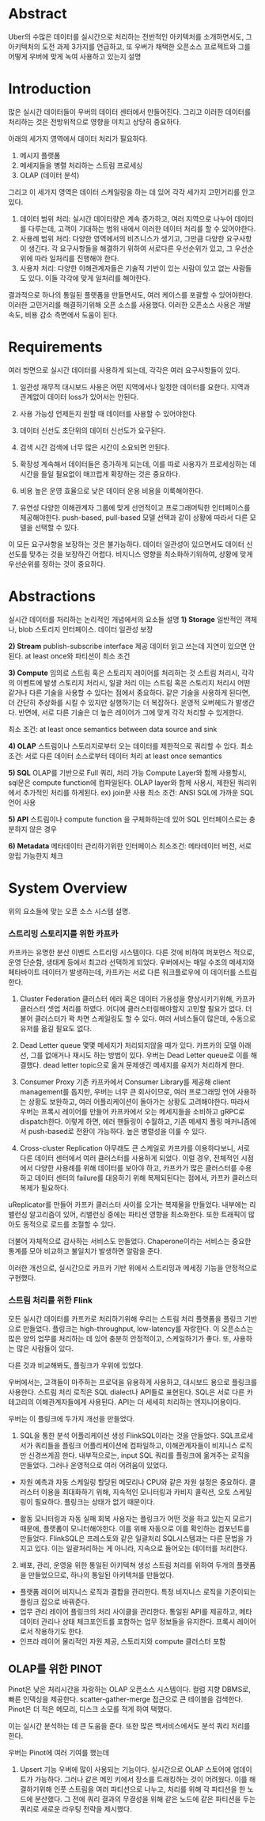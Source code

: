 # Abstract

Uber의 수많은 데이터를 실시간으로 처리하는 전반적인 아키텍처를 소개하면서도, 그 아키텍처의 도전 과제 3가지를 언급하고, 또 우버가 채택한 오픈소스 프로젝트와 그를 어떻게 우버에 맞게 녹여 사용하고 있는지 설명

# Introduction

많은 실시간 데이터들이 우버의 데이터 센터에서 만들어진다.
그리고 이러한 데이터를 처리하는 것은 전방위적으로 영향을 미치고 상당히 중요하다.

아래의 세가지 영역에서 데이터 처리가 필요하다.

1. 메시지 플랫폼
2. 메세지들을 병렬 처리하는 스트림 프로세싱
3. OLAP (데이터 분석)

그리고 이 세가지 영역은 데이터 스케일링을 하는 데 있어 각각 세가지 고민거리를 안고 있다.

1. 데이터 범위 처리: 실시간 데이터량은 계속 증가하고, 여러 지역으로 나누어 데이터를 다루는데, 고객이 기대하는 범위 내에서 이러한 데이터 처리를 할 수 있어야한다.
2. 사용례 범위 처리: 다양한 영역에서의 비즈니스가 생기고, 그만큼 다양한 요구사항이 생긴다. 각 요구사항들을 해결하기 위하여 서로다른 우선순위가 있고, 그 우선순위에 따라 일처리를 진행해야 한다.
3. 사용자 처리: 다양한 이해관계자들은 기술적 기반이 있는 사람이 있고 없는 사람들도 있다. 이들 각각에 맞게 일처리를 해야한다.

결과적으로 하나의 통일된 플랫폼을 만들면서도, 여러 케이스를 포괄할 수 있어야한다.
이러한 고민거리를 해결하기위해 오픈 소스를 사용했다.
이러한 오픈소스 사용은 개발 속도, 비용 감소 측면에서 도움이 된다.

# Requirements

여러 방면으로 실시간 데이터를 사용하게 되는데, 각각은 여러 요구사항들이 있다.

1. 일관성
   재무적 대시보드 사용은 어떤 지역에서나 일정한 데이터를 요한다.
   지역과 관계없이 데이터 loss가 있어서는 안된다.

2. 사용 가능성
   언제든지 원할 때 데이터를 사용할 수 있어야한다.

3. 데이터 신선도
   초단위의 데이터 신선도가 요구된다.

4. 검색 시간
   검색에 너무 많은 시간이 소요되면 안된다.

5. 확장성
   계속해서 데이터들은 증가하게 되는데, 이를 따로 사용자가 프로세싱하는 데 시간을 들일 필요없이 매끄럽게 확장하는 것은 중요하다.

6. 비용
   높은 운영 효율으로 낮은 데이터 운용 비용을 이룩해야한다.

7. 유연성
   다양한 이해관계자 그룹에 맞게 선언적이고 프로그래머틱한 인터페이스를 제공해야한다.
   push-based, pull-based 모델 선택과 같이 상황에 따라서 다른 모델을 선택할 수 있다.

이 모든 요구사항을 보장하는 것은 불가능하다.
데이터 일관성이 있으면서도 데이터 신선도를 맞추는 것을 보장하긴 어렵다.
비지니스 영향을 최소화하기위하여, 상황에 맞게 우선순위를 정하는 것이 중요하다.

# Abstractions

실시간 데이터를 처리하는 논리적인 개념에서의 요소들 설명
**1) Storage**
일반적인 객체나, blob 스토리지 인터페이스. 데이터 일관성 보장

**2) Stream**
publish-subscribe interface 제공
데이터 읽고 쓰는데 지연이 있으면 안된다.
at least once와 파티션이 최소 조건

**3) Compute**
임의로 스트림 혹은 스토리지 레이어를 처리하는 것
스트림 처리시, 각각의 이벤트에 발생
스토리지 처리시, 일괄 처리
이는 스트림 혹은 스토리지 처리시 어떤 같거나 다른 기술을 사용할 수 있다는 점에서 중요하다.
같은 기술을 사용하게 된다면, 더 간단히 추상화를 시킬 수 있지만 실행하기는 더 복잡하다. 운영적 오버헤드가 발생간다.
반면에, 서로 다른 기술은 더 높은 레이어가 그에 맞게 각각 처리할 수 있게한다.

최소 조건: at least once semantics between data source and sink

**4) OLAP**
스트림이나 스토리지로부터 오는 데이터를 제한적으로 쿼리할 수 있다.
최소 조건: 서로 다른 데이터 소스로부터 데이터 처리 at least once semantics

**5) SQL**
OLAP를 기반으로 Full 쿼리, 처리 가능
Compute Layer와 함께 사용할시, sql문은 compute function에 컴파일된다.
OLAP layer와 함께 사용시, 제한된 쿼리위에서 추가적인 처리를 하게된다. ex) join문 사용
최소 조건: ANSI SQL에 가까운 SQL 언어 사용

**5) API**
스트림이나 compute function 을 구체화하는데 있어 SQL 인터페이스로는 충분하지 않은 경우

**6) Metadata**
메타데이터 관리하기위한 인터페이스
최소조건: 메타데이터 버전, 서로 양립 가능한지 체크

# System Overview

위의 요소들에 맞는 오픈 소스 시스템 설명.

### 스트리밍 스토리지를 위한 카프카

카프카는 유명한 분산 이벤트 스트리밍 시스템이다.
다른 것에 비하여 퍼포먼스 적으로, 운영 단순함, 생태계 등에서 최고라 선택하게 되었다.
우버에서는 매일 수조의 메세지와 페타바이트 데이터가 발생하는데, 카프카는 서로 다른 워크플로우에 이 데이터를 스트림한다.

1. Cluster Federation
   클러스터 에러 혹은 데이터 가용성을 향상시키기위해, 카프카 클러스터 셋업 처리를 하였다.
   어디에 클러스터링해야할지 고민할 필요가 없다.
   더불어 클러스터가 꽉 차면 스케일링도 할 수 있다.
   여러 서비스들이 많은데, 수동으로 유저를 옮길 필요도 없다.

2. Dead Letter queue
   몇몇 메세지가 처리되지않을 때가 있다. 카프카의 모델 아래선, 그를 없애거나 재시도 하는 방법이 있다.
   우버는 Dead Letter queue로 이를 해결했다.
   dead letter topic으로 옮겨 문제생긴 메세지를 유저가 처리하게 한다.

3. Consumer Proxy
   기존 카프카에서 Consumer Library를 제공해 client management를 돕지만, 우버는 너무 큰 회사이므로,
   여러 프로그래밍 언어 사용하는 상황도 보완하고, 여러 어플리케이션이 돌아가는 상황도 고려해야한다.
   따라서 우버는 프록시 레이어를 만들어 카프카에서 오는 메세지들을 소비하고 gRPC로 dispatch한다.
   이렇게 하면, 에러 핸들링이 수월하고, 기존 메세지 폴링 매커니즘에서 push-based로 전환이 가능하다. 높은 병렬성을 이룰 수 있다.

4. Cross-cluster Replication
   아무래도 큰 스케일로 카프카를 이용하다보니, 서로 다른 데이터 센터에서 여러 클러스터를 사용하게 되었다.
   이럴 경우, 전체적인 시점에서 다양한 사용례를 위해 데이터를 보아야 하고, 카프카가 많은 클러스터를 수용하고 데이터 센터의 failure를 대응하기 위해 복제되된다는 점에서,
   카프카 클러스터 복제가 필요하다.

uReplicator를 만들어 카프카 클러스터 사이를 오가는 복제물을 만들었다.
내부에는 리밸런싱 알고리즘이 있어, 리밸런싱 중에는 파티션 영향을 최소화한다. 또한 트래픽이 많아도 동적으로 로드를 조절할 수 있다.

더불어 자체적으로 감사하는 서비스도 만들었다. Chaperone이라는 서비스는 중요한 통계를 모아 비교하고 불일치가 발생하면 알람을 준다.

이러한 개선으로, 실시간으로 카프카 기반 위에서 스트리밍과 메세징 기능을 안정적으로 구현했다.

### 스트림 처리를 위한 Flink

모든 실시간 데이터를 카프카로 처리하기위해 우리는 스트림 처리 플랫폼을 플링크 기반으로 만들었다.
플링크는 high-throughput, low-latency를 자랑한다.
이 오픈소스는 많은 양의 업무를 처리하는 데 있어 충분히 안정적이고, 스케일하기가 좋다. 또, 사용하는 많은 사람들이 있다.

다른 것과 비교해봐도, 플링크가 우위에 있었다.

우버에서는, 고객들이 마주하는 프로덕을 유용하게 사용하고, 대시보드 용으로 플링크를 사용한다.
스트림 처리 로직은 SQL dialect나 API들로 표현된다.
SQL은 서로 다른 카테고리의 이해관계자들에게 사용된다. API는 더 세세히 처리하는 엔지니어용이다.

우버는 이 플링크에 두가지 개선을 만들었다.

1. SQL을 통한 분석 어플리케이션 생성
   FlinkSQL이라는 것을 만들었다.
   SQL프로세서가 쿼리들을 플링크 어플리케이션에 컴파일하고, 이해관계자들이 비지니스 로직만 신경쓰게끔 한다.
   내부적으로는, input SQL 쿼리를 플링크에 옮겨주는 로직을 만들었다.
   그러나 운영적으로 여러 어려움이 있었다.

- 자원 예측과 자동 스케일링
  할당된 메모리나 CPU와 같은 자원 설정은 중요하다.
  클러스터 이용을 최대화하기 위해, 지속적인 모니터링과 카비지 콜릭션, 오토 스케일링이 필요하다.
  플링크는 상태가 없기 때문이다.

- 활동 모니터링과 자동 실패 회복
  사용자는 플링크가 어떤 것을 하고 있는지 모르기 때문에, 플랫폼이 모니터해야한다.
  이를 위해 자동으로 이를 확인하는 컴포넌트를 만들었다.
  FlinkSQL은 프레스토와 같은 일괄처리 SQL시스템과는 다른 문법을 가지고 있다.
  이는 일괄처리하는 게 아니라, 지속으로 들어오는 데이터를 처리한다.

2. 배포, 관리, 운영을 위한 통일된 아키텍쳐 생성
   스트림 처리를 위하여 두개의 플랫폼을 만들었으므로, 하나의 통일된 아키텍처를 만들었다.

- 플랫폼 레이어
  비지니스 로직과 결합을 관리한다.
  특정 비지니스 로직을 기준이되는 플링크 잡으로 바꿔준다.
- 업무 관리 레이어
  플링크의 처리 사이클을 관리한다.
  통일된 API를 제공하고, 메타데이터 관리나 상태 체크포인트를 포함하는 업무 정보들을 유지한다.
  프록시 레이어로서 작용하기도 한다.
- 인프라 레이어
  물리적인 자원 제공, 스토리지와 compute 클러스터 포함

## OLAP를 위한 PINOT

Pinot은 낮은 처리시간을 자랑하는 OLAP 오픈소스 시스템이다. 컬럼 지향 DBMS로, 빠른 인덱싱을 제공한다.
scatter-gather-merge 접근으로 큰 테이블을 검색한다.
Pinot은 더 적은 메모리, 디스크 소모를 적게 하여 택했다.

이는 실시간 분석하는 데 큰 도움을 준다.
또한 많은 백서비스에서도 분석 쿼리 처리를 한다.

우버는 Pinot에 여러 기여를 했는데

1. Upsert 기능
   우버에 많이 사용되는 기능이다.
   실시간으로 OLAP 스토어에 업데이트가 가능하다.
   그러나 같은 메인 키에서 장소를 트래킹하는 것이 어려웠다.
   이를 해결하기위해 인풋 스트림을 여러 파티션으로 나누고, 처리를 위해 각 파티션을 한 노드에 분산했다.
   그 전에 쿼리 결과의 무결성을 위해 같은 노드에 같은 파티션을 두는 쿼리로 새로운 라우팅 전략을 제시했다.
